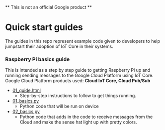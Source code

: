 ** This is not an official Google product **

# Quick start guides

The guides in this repo represent example code given to developers to help jumpstart their adoption of IoT Core in their systems.

### Raspberry Pi basics guide

This is intended as a step by step guide to getting Raspberry Pi up and running sending messages to the Google Cloud Platform using IoT Core. Google Cloud Platform products used: **Cloud IoT Core, Cloud Pub/Sub**
* [01_guide.html](http://htmlpreview.github.com/?https://github.com/GabeWeiss/IoT_Core_Quick_Starts/blob/master/01_guide.html)
  + Step-by-step instructions to follow to get things running.
* [01_basics.py](https://github.com/GabeWeiss/IoT_Core_Quick_Starts/blob/master/01_basics.py)
  + Python code that will be run on device
* [02_basics.py](https://github.com/GabeWeiss/IoT_Core_Quick_Starts/blob/master/02_basics.py)
  + Python code that adds in the code to receive messages from the Cloud and make the sense hat light up with pretty colors.
